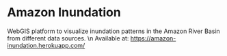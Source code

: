 # Amazon Inundation
WebGIS platform to visualize inundation patterns in the Amazon River Basin from different data sources. \n
Available at: https://amazon-inundation.herokuapp.com/
